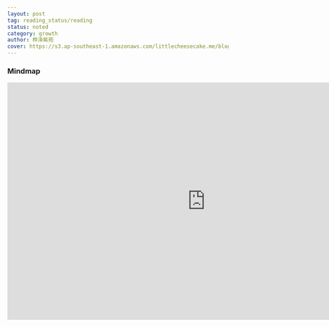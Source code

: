 ```yaml
---
layout: post
tag: reading_status/reading
status: noted
category: growth 
author: 桦泽紫苑
cover: https://s3.ap-southeast-1.amazonaws.com/littlecheesecake.me/blog-post/books/为什么精英都是时间控.jpeg
---
```


### Mindmap

<div class="mindmap-container">
    <iframe src="https://xmind.app/embed/DQftKK" width="900px" height="540px" frameborder="0" scrolling="no"></iframe>
</div>

